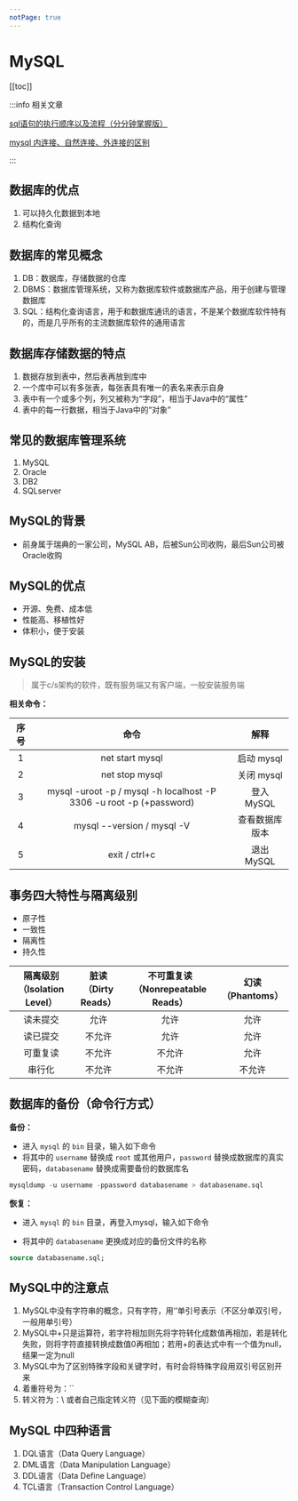 ```yaml
---
notPage: true
---
```




# MySQL

[[toc]]

:::info 相关文章

[sql语句的执行顺序以及流程（分分钟掌握版）](https://blog.csdn.net/qq_26442553/article/details/79467243)

[mysql 内连接、自然连接、外连接的区别](https://blog.csdn.net/weter_drop/article/details/84729822)

:::

## 数据库的优点

1. 可以持久化数据到本地  
2. 结构化查询



## 数据库的常见概念

1. DB：数据库，存储数据的仓库  
2. DBMS：数据库管理系统，又称为数据库软件或数据库产品，用于创建与管理数据库  
3. SQL：结构化查询语言，用于和数据库通讯的语言，不是某个数据库软件特有的，而是几乎所有的主流数据库软件的通用语言  



## 数据库存储数据的特点 

1. 数据存放到表中，然后表再放到库中  
2. 一个库中可以有多张表，每张表具有唯一的表名来表示自身  
3. 表中有一个或多个列，列又被称为“字段”，相当于Java中的“属性”  
4. 表中的每一行数据，相当于Java中的“对象”  



## 常见的数据库管理系统  

1. MySQL
2. Oracle
3. DB2
4. SQLserver  



## MySQL的背景  

- 前身属于瑞典的一家公司，MySQL AB，后被Sun公司收购，最后Sun公司被Oracle收购  



## MySQL的优点  

- 开源、免费、成本低  
- 性能高、移植性好  
- 体积小，便于安装  



## MySQL的安装  

>属于c/s架构的软件，既有服务端又有客户端，一般安装服务端  

**相关命令：**

| 序号 |                             命令                             |      解释      |
| :--: | :----------------------------------------------------------: | :------------: |
|  1   |                       net start mysql                        |   启动 mysql   |
|  2   |                        net stop mysql                        |   关闭 mysql   |
|  3   | mysql -uroot -p / mysql -h localhost -P 3306 -u root -p (+password) |   登入 MySQL   |
|  4   |                  mysql --version / mysql -V                  | 查看数据库版本 |
|  5   |                        exit / ctrl+c                         |   退出 MySQL   |



## 事务四大特性与隔离级别

- 原子性
- 一致性
- 隔离性
- 持久性

| 隔离级别（Isolation Level） | 脏读（Dirty Reads） | 不可重复读（Nonrepeatable Reads） | 幻读（Phantoms） |
| :-------------------------: | :-----------------: | :-------------------------------: | :--------------: |
|          读未提交           |        允许         |               允许                |       允许       |
|          读已提交           |       不允许        |               允许                |       允许       |
|          可重复读           |       不允许        |              不允许               |       允许       |
|           串行化            |       不允许        |              不允许               |      不允许      |



## 数据库的备份（命令行方式）

**备份：**

- 进入 `mysql` 的 `bin` 目录，输入如下命令
- 将其中的 `username` 替换成 `root` 或其他用户，`password` 替换成数据库的真实密码，`databasename` 替换成需要备份的数据库名

```sql
mysqldump -u username -ppassword databasename > databasename.sql
```

**恢复：**

- 进入 `mysql` 的 `bin` 目录，再登入mysql，输入如下命令

- 将其中的 `databasename` 更换成对应的备份文件的名称

```sql
source databasename.sql;
```





## MySQL中的注意点

1. MySQL中没有字符串的概念，只有字符，用‘’单引号表示（不区分单双引号，一般用单引号）  
2. MySQL中+只是运算符，若字符相加则先将字符转化成数值再相加，若是转化失败，则将字符直接转换成数值0再相加；若用+的表达式中有一个值为null，结果一定为null
3. MySQL中为了区别特殊字段和关键字时，有时会将特殊字段用双引号区别开来
4. 着重符号为：``  
5. 转义符为：\ 或者自己指定转义符（见下面的模糊查询）





## MySQL 中四种语言

1. DQL语言（Data Query Language）
2. DML语言（Data Manipulation Language）
3. DDL语言（Data Define Language）
4. TCL语言（Transaction Control Language）

